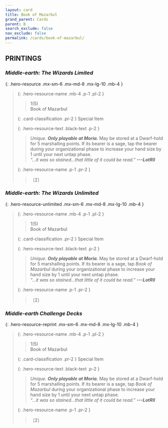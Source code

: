 ```yaml
---
layout: card
title: Book of Mazarbul
grand_parent: Cards
parent: B
search_exclude: false
nav_exclude: false
permalink: /cards/book-of-mazarbul/
---
```


## PRINTINGS


### _Middle-earth: The Wizards Limited_

{: .hero-resource .mx-sm-6 .mx-md-8 .mx-lg-10 .mb-4 }
> {: .hero-resource-name .mb-4 .p-1 .pl-2 }
> > <div class="card-mp">1(5)</div>
> > <div class="card-name">Book of Mazarbul</div>
>
> {: .card-classification .pr-2 }
> Special Item
>
> {: .hero-resource-text .black-text .p-2 }
> > _Unique._ ***Only playable at Moria.*** May be stored at a Dwarf-hold for 5 marshalling points. If its bearer is a sage, tap the bearer during your organizational phase to increase your hand size by 1 until your next untap phase. <br>_“...it was so stained...that little of it could be read."_ ***---&#65279;LotRII*** 
> 
> {: .hero-resource-name .p-1 .pr-2 }
> > <div class="card-shield"></div>
> > <div class="card-corruption">〔2〕</div>

### _Middle-earth: The Wizards Unlimited_

{: .hero-resource-unlimited .mx-sm-6 .mx-md-8 .mx-lg-10 .mb-4 }
> {: .hero-resource-name .mb-4 .p-1 .pl-2 }
> > <div class="card-mp">1(5)</div>
> > <div class="card-name">Book of Mazarbul</div>
>
> {: .card-classification .pr-2 }
> Special Item
>
> {: .hero-resource-text .black-text .p-2 }
> > _Unique._ ***Only playable at Moria.*** May be stored at a Dwarf-hold for 5 marshalling points. If its bearer is a sage, tap _Book of Mazarbul_ during your organizational phase to increase your hand size by 1 until your next untap phase. <br>_“...it was so stained...that little of it could be read."_ ***---&#65279;LotRII*** 
> 
> {: .hero-resource-name .p-1 .pr-2 }
> > <div class="card-shield"></div>
> > <div class="card-corruption">〔2〕</div>

### _Middle-earth Challenge Decks_

{: .hero-resource-reprint .mx-sm-6 .mx-md-8 .mx-lg-10 .mb-4 }
> {: .hero-resource-name .mb-4 .p-1 .pl-2 }
> > <div class="card-mp">1(5)</div>
> > <div class="card-name">Book of Mazarbul</div>
>
> {: .card-classification .pr-2 }
> Special Item
>
> {: .hero-resource-text .black-text .p-2 }
> > _Unique._ ***Only playable at Moria.*** May be stored at a Dwarf-hold for 5 marshalling points. If its bearer is a sage, tap _Book of Mazarbul_ during your organizational phase to increase your hand size by 1 until your next untap phase. <br>_“...it was so stained...that little of it could be read."_ ***---&#65279;LotRII*** 
> 
> {: .hero-resource-name .p-1 .pr-2 }
> > <div class="card-shield"></div>
> > <div class="card-corruption">〔2〕</div>
